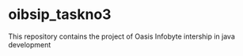 # oibsip_taskno3
This repository contains the project of Oasis Infobyte intership in java development
